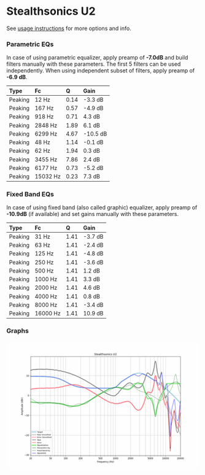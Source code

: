 # Stealthsonics U2
See [usage instructions](https://github.com/jaakkopasanen/AutoEq#usage) for more options and info.

### Parametric EQs
In case of using parametric equalizer, apply preamp of **-7.0dB** and build filters manually
with these parameters. The first 5 filters can be used independently.
When using independent subset of filters, apply preamp of **-6.9 dB**.

| Type    | Fc       |    Q | Gain     |
|:--------|:---------|:-----|:---------|
| Peaking | 12 Hz    | 0.14 | -3.3 dB  |
| Peaking | 167 Hz   | 0.57 | -4.9 dB  |
| Peaking | 918 Hz   | 0.71 | 4.3 dB   |
| Peaking | 2848 Hz  | 1.89 | 6.1 dB   |
| Peaking | 6299 Hz  | 4.67 | -10.5 dB |
| Peaking | 48 Hz    | 1.14 | -0.1 dB  |
| Peaking | 62 Hz    | 1.94 | 0.3 dB   |
| Peaking | 3455 Hz  | 7.86 | 2.4 dB   |
| Peaking | 6177 Hz  | 0.73 | -5.2 dB  |
| Peaking | 15032 Hz | 0.23 | 7.3 dB   |

### Fixed Band EQs
In case of using fixed band (also called graphic) equalizer, apply preamp of **-10.9dB**
(if available) and set gains manually with these parameters.

| Type    | Fc       |    Q | Gain    |
|:--------|:---------|:-----|:--------|
| Peaking | 31 Hz    | 1.41 | -3.7 dB |
| Peaking | 63 Hz    | 1.41 | -2.4 dB |
| Peaking | 125 Hz   | 1.41 | -4.8 dB |
| Peaking | 250 Hz   | 1.41 | -3.6 dB |
| Peaking | 500 Hz   | 1.41 | 1.2 dB  |
| Peaking | 1000 Hz  | 1.41 | 3.3 dB  |
| Peaking | 2000 Hz  | 1.41 | 4.6 dB  |
| Peaking | 4000 Hz  | 1.41 | 0.8 dB  |
| Peaking | 8000 Hz  | 1.41 | -3.4 dB |
| Peaking | 16000 Hz | 1.41 | 10.9 dB |

### Graphs
![](./Stealthsonics%20U2.png)